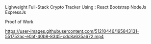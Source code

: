 Lighweight Full-Stack Crypto Tracker Using :
React
Bootstrap
NodeJs
ExpressJs

Proof of Work



https://user-images.githubusercontent.com/51210446/195843131-551752ac-e0af-40b8-8345-cdc8a635a672.mp4

